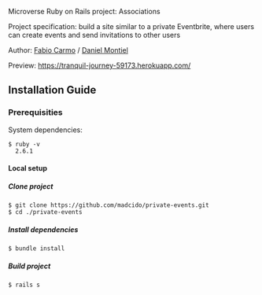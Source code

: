 Microverse Ruby on Rails project: Associations

Project specification: build a site similar to a private Eventbrite, where users can create events and send invitations to other users

Author: <a href="https://github.com/madcido">Fabio Carmo</a> / <a href="https://github.com/danmontielh">Daniel Montiel</a>

Preview: https://tranquil-journey-59173.herokuapp.com/

## Installation Guide
### Prerequisities
System dependencies:
```
$ ruby -v
  2.6.1
```

#### Local setup
##### Clone project
```
$ git clone https://github.com/madcido/private-events.git
$ cd ./private-events
```
##### Install dependencies
```
$ bundle install
```
##### Build project
```
$ rails s
```
